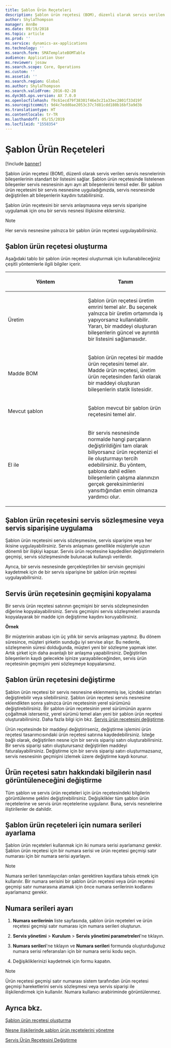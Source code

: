 ```yaml
---
title: Şablon Ürün Reçeteleri
description: Şablon ürün reçetesi (BOM), düzenli olarak servis verilen servis nesnelerinin bileşenlerinin standart bir listesini sağlar.
author: ShylaThompson
manager: AnnBe
ms.date: 09/19/2018
ms.topic: article
ms.prod: ''
ms.service: dynamics-ax-applications
ms.technology: ''
ms.search.form: SMATemplateBOMTable
audience: Application User
ms.reviewer: josaw
ms.search.scope: Core, Operations
ms.custom: ''
ms.assetid: ''
ms.search.region: Global
ms.author: ShylaThompson
ms.search.validFrom: 2016-02-28
ms.dyn365.ops.version: AX 7.0.0
ms.openlocfilehash: f9c61ecd79f38301f46e3c21a33ec2801f33d19f
ms.sourcegitcommit: 9d4c7edd0ae2053c37c7d81cdd180b16bf3a9d3b
ms.translationtype: HT
ms.contentlocale: tr-TR
ms.lasthandoff: 05/15/2019
ms.locfileid: "1558354"
---
```

# <a name="template-boms"></a>Şablon Ürün Reçeteleri    

[!include [banner](../includes/banner.md)]


Şablon ürün reçetesi (BOM), düzenli olarak servis verilen servis nesnelerinin bileşenlerinin standart bir listesini sağlar. Şablon ürün reçetesinde listelenen bileşenler servis nesnesinin ayrı ayrı alt bileşenlerini temsil eder. Bir şablon ürün reçetesini bir servis nesnesine uyguladığınızda, servis nesnesinde değiştirilen alt bileşenlerin kaydını tutabilirsiniz.

Şablon ürün reçetesini bir servis anlaşmasına veya servis siparişine uygulamak için onu bir servis nesnesi ilişkisine eklersiniz.


> [!NOTE]
> <P>Her servis nesnesine yalnızca bir şablon ürün reçetesi uygulayabilirsiniz.</P>

## <a name="create-a-template-bom"></a>Şablon ürün reçetesi oluşturma

Aşağıdaki tablo bir şablon ürün reçetesi oluşturmak için kullanabileceğiniz çeşitli yöntemlerle ilgili bilgiler içerir.

<table>
<colgroup>
<col style="width: 50%" />
<col style="width: 50%" />
</colgroup>
<thead>
<tr class="header">
<th><p>Yöntem</p></th>
<th><p>Tanım</p></th>
</tr>
</thead>
<tbody>
<tr class="odd">
<td><p>Üretim</p></td>
<td><p>Şablon ürün reçetesi üretim emrini temel alır. Bu seçenek yalnızca bir üretim ortamında iş yapıyorsanız kullanılabilir. Yararı, bir maddeyi oluşturan bileşenlerin güncel ve ayrıntılı bir listesini sağlamasıdır.</p></td>
</tr>
<tr class="even">
<td><p>Madde BOM</p></td>
<td><p>Şablon ürün reçetesi bir madde ürün reçetesini temel alır. Madde ürün reçetesi, üretim ürün reçetesinden farklı olarak bir maddeyi oluşturan bileşenlerin statik listesidir.</p></td>
</tr>
<tr class="odd">
<td><p>Mevcut şablon</p></td>
<td><p>Şablon mevcut bir şablon ürün reçetesini temel alır.</p></td>
</tr>
<tr class="even">
<td><p>El ile</p></td>
<td><p>Bir servis nesnesinde normalde hangi parçaların değiştirildiğini tam olarak biliyorsanız ürün reçetenizi el ile oluşturmayı tercih edebilirsiniz. Bu yöntem, şablona dahil edilen bileşenlerin çalışma alanınızın gerçek gereksinimlerini yansıttığından emin olmanıza yardımcı olur.</p></td>
</tr>
</tbody>
</table>


## <a name="apply-the-template-bom-to-a-service-agreement-or-service-order"></a>Şablon ürün reçetesini servis sözleşmesine veya servis siparişine uygulama

Şablon ürün reçetesini servis sözleşmesine, servis siparişine veya her ikisine uygulayabilirsiniz. Servis anlaşması genellikle müşteriyle uzun dönemli bir ilişkiyi kapsar. Servis ürün reçetesine kaydedilen değiştirmelerin geçmişi, servis sözleşmesinde bulunacak kullanışlı verilerdir.

Ayrıca, bir servis nesnesinde gerçekleştirilen bir servisin geçmişini kaydetmek için de bir servis siparişine bir şablon ürün reçetesi uygulayabilirsiniz.

## <a name="copy-the-history-of-a-service-bom"></a>Servis ürün reçetesinin geçmişini kopyalama

Bir servis ürün reçetesi satırının geçmişini bir servis sözleşmesinden diğerine kopyalayabilirsiniz. Servis geçmişini servis sözleşmeleri arasında kopyalayarak bir madde için değiştirme kaydını koruyabilirsiniz.

**Örnek**

Bir müşterinin arabası için üç yıllık bir servis anlaşması yaptınız. Bu dönem süresince, müşteri şirketin sunduğu iyi servise alışır. Bu nedenle, sözleşmenin süresi dolduğunda, müşteri yeni bir sözleşme yapmak ister. Artık şirket için daha avantajlı bir anlaşma yapabilirsiniz. Değiştirilen bileşenlerin kaydı gelecekte işinize yarayabileceğinden, servis ürün reçetesinin geçmişini yeni sözleşmeye kopyalarsınız.

## <a name="modify-the-template-bom"></a>Şablon ürün reçetesini değiştirme

Şablon ürün reçetesi bir servis nesnesine eklenmemiş ise, içindeki satırları değiştirebilir veya silebilirsiniz. Şablon ürün reçetesi servis nesnesine eklendikten sonra yalnızca ürün reçetesinin yerel sürümünü değiştirebilirsiniz. Bir şablon ürün reçetesinin yerel sürümünün ayarını çoğaltmak isterseniz, yerel sürümü temel alan yeni bir şablon ürün reçetesi oluşturabilirsiniz. Daha fazla bilgi için bkz. [Servis ürün reçetesini değiştirme](modify-service-bom.md).

Ürün reçetesinde bir maddeyi değiştirirseniz, değiştirme işlemini ürün reçetesi tasarımcısındaki ürün reçetesi satırına kaydedebilirsiniz. İsteğe bağlı olarak, değiştirilen nesne için bir servis siparişi satırı oluşturabilirsiniz. Bir servis siparişi satırı oluşturursanız değiştirilen maddeyi faturalayabilirsiniz. Değiştirme için bir servis siparişi satırı oluşturmazsanız, servis nesnesinin geçmişini izlemek üzere değiştirme kaydı korunur.

## <a name="change-how-information-on-the-bom-line-is-displayed"></a>Ürün reçetesi satırı hakkındaki bilgilerin nasıl görüntüleneceğini değiştirme

Tüm şablon ve servis ürün reçeteleri için ürün reçetesindeki bilgilerin görüntülenme şeklini değiştirebilirsiniz. Değişiklikler tüm şablon ürün reçetelerine ve servis ürün reçetelerine uygulanır. Buna, servis nesnelerine iliştirilenler de dahildir.

## <a name="set-up-number-sequences-for-template-boms"></a>Şablon ürün reçeteleri için numara serileri ayarlama

Şablon ürün reçeteleri kullanmak için iki numara serisi ayarlamanız gerekir. Şablon ürün reçetesi için bir numara serisi ve ürün reçetesi geçmişi satır numarası için bir numara serisi ayarlayın.


> [!NOTE]
> <P>Numara serileri tanımlayıcıları onları gerektiren kayıtlara tahsis etmek için kullanılır. Bir numara serisini bir şablon ürün reçetesi veya ürün reçetesi geçmişi satır numarasına atamak için önce numara serilerinin kodlarını ayarlamanız gerekir.</P>


## <a name="set-up-number-sequences"></a>Numara serileri ayarı

1.  **Numara serilerinin** liste sayfasında, şablon ürün reçeteleri ve ürün reçetesi geçmişi satır numarası için numara serileri oluşturun. 

2.  **Servis yönetimi** \> **Kurulum** \> **Servis yönetimi parametreleri**'ne tıklayın.

3.  **Numara serileri**'ne tıklayın ve **Numara serileri** formunda oluşturduğunuz numara serisi referansları için bir numara serisi kodu seçin.

4.  Değişikliklerinizi kaydetmek için formu kapatın.


> [!NOTE]
> <P>Ürün reçetesi geçmişi satır numarası sistem tarafından ürün reçetesi geçmişi hareketlerini servis sözleşmesi veya servis siparişi ile ilişkilendirmek için kullanılır. Numara kullanıcı arabiriminde görüntülenmez.</P>



## <a name="see-also"></a>Ayrıca bkz.

[Şablon ürün reçetesi oluşturma](create-template-bom.md)

[Nesne ilişkilerinde şablon ürün reçetelerini yönetme](manage-template-boms-on-object-relations.md)

[Servis Ürün Reçetesini Değiştirme](modify-service-bom.md)

 



